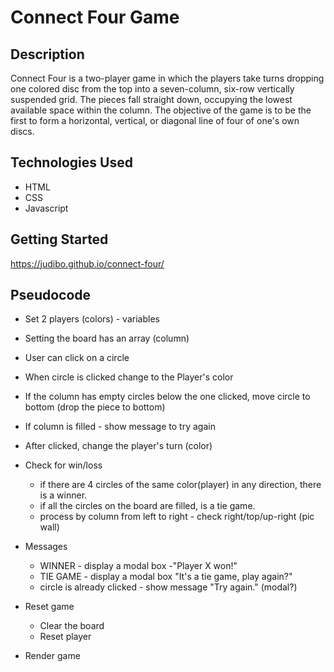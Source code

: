 # Connect Four Game

## Description
 Connect Four is a two-player game in which the players take turns dropping one colored disc from the top into a seven-column, six-row vertically suspended grid. The pieces fall straight down, occupying the lowest available space within the column. The objective of the game is to be the first to form a horizontal, vertical, or diagonal line of four of one's own discs.

## Technologies Used
* HTML
* CSS
* Javascript


## Getting Started

https://judibo.github.io/connect-four/


## Pseudocode

* Set 2 players (colors) - variables
* Setting the board has an array (column)
* User can click on a circle
* When circle is clicked change to the Player's color
* If the column has empty circles below the one clicked, move circle to bottom (drop the piece to bottom)
* If column is filled - show message to try again
* After clicked, change the player's turn (color)

* Check for win/loss
    * if there are 4 circles of the same color(player) in any direction, there is a winner.
    * if all the circles on the board are filled, is a tie game.
    * process by column from left to right - check right/top/up-right (pic wall)

* Messages 
    * WINNER - display a modal box -"Player X won!"
    * TIE GAME - display a modal box "It's a tie game, play again?"
    *    circle is already clicked - show message "Try again." (modal?)

* Reset game
    * Clear the board
    *  Reset player
* Render game

